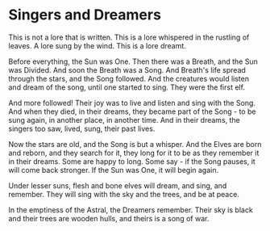 # Singers and Dreamers
This is not a lore that is written. This is a lore whispered in the rustling of leaves. A lore sung by the wind. This is a lore dreamt. 

Before everything, the Sun was One. 
Then there was a Breath, and the Sun was Divided. 
And soon the Breath was a Song. And Breath's life spread through the stars, and the Song followed. And the creatures would listen and dream of the song, until one started to sing. They were the first elf. 

And more followed! Their joy was to live and listen and sing with the Song. And when they died, in their dreams, they became part of the Song - to be sung again, in another place, in another time. And in their dreams, the singers too saw, lived, sung, their past lives. 

Now the stars are old, and the Song is but a whisper. And the Elves are born and reborn, and they search for it, they long for it to be as they remember it in their dreams. Some are happy to long. Some say - if the Song pauses, it will come back stronger. If the Sun was One, it will begin again. 

Under lesser suns, flesh and bone elves will dream, and sing, and remember. They will sing with the sky and the trees, and be at peace. 

In the emptiness of the Astral, the Dreamers remember. Their sky is black and their trees are wooden hulls, and theirs is a song of war. 